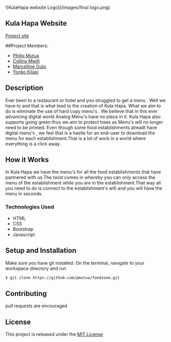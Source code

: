 

![KulaHapa website Logo](/images/final logo.png)
## Kula Hapa Website
[Project site]( https://pmutua.github.io/)

##Project Members:
* [Philip Mutua](pmutua@live.com)
* [Collins Mwiti ](collotush@gmail.com) 
* [Marcelline Guto](gmercylyne@gmail.com) 
* [Yonko Kilasi](yonkokilasi@gmail.com) 

## Description
Ever been to a restaurant or hotel and you struggled to get a menu . Well we have to and that is what lead to the creation of Kula Hapa.
What we aim to do is eliminate the use of hard copy menu's . We believe that in this ever advancing digital world Analog Menu's have no place in it. Kula Hapa also supports going green thus we aim to protect trees as Menu's will no longer need to be printed.
Even though some food establishments alreadt have digital menu's , we feel that is a hastle for an end-user to download the menu for each establishment.That is a lot of work in a world where everything is a click away. 
## How it Works
In Kula Hapa we have the menu's for all the food establishments that have partnered with us.The twist comes in whereby you can only access the menu of the establishment while you are in the establishment.That way all you need to do is connect to the establishment's wifi and you will have the menu in seconds.

### Technologies Used
* HTML
* CSS
* Bootstrap
* Javascript

## Setup and Installation
Make sure you have git installed. On the terminal, navigate to your workspace directory and run

```bash
$ git clone https://github.com/pmutua/foodzone.git

```
## Contributing
pull requests are encouraged 
## License
This project is released under the [MIT License](./LICENSE.md)

